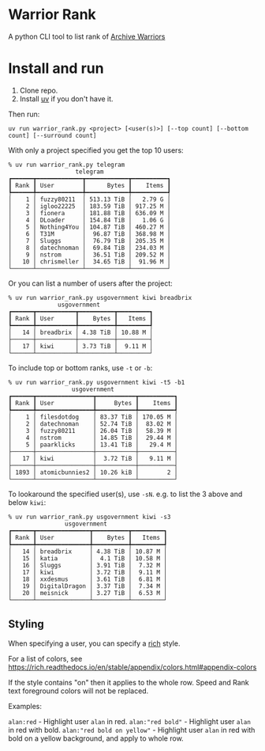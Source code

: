 # Warrior Rank

A python CLI tool to list rank of [Archive Warriors](https://wiki.archiveteam.org/index.php/ArchiveTeam_Warrior)

# Install and run

1. Clone repo.
2. Install [uv](https://docs.astral.sh/uv/getting-started/installation/) if you don't have it.

Then run:

```shell
uv run warrior_rank.py <project> [<user(s)>] [--top count] [--bottom count] [--surround count]
```

With only a project specified you get the top 10 users:
```
% uv run warrior_rank.py telegram
                   telegram                   
┏━━━━━━┳━━━━━━━━━━━━━┳━━━━━━━━━━━━┳━━━━━━━━━━┓
┃ Rank ┃ User        ┃      Bytes ┃    Items ┃
┡━━━━━━╇━━━━━━━━━━━━━╇━━━━━━━━━━━━╇━━━━━━━━━━┩
│    1 │ fuzzy80211  │ 513.13 TiB │   2.79 G │
│    2 │ igloo22225  │ 183.59 TiB │ 917.25 M │
│    3 │ fionera     │ 181.88 TiB │ 636.09 M │
│    4 │ DLoader     │ 154.84 TiB │   1.06 G │
│    5 │ Nothing4You │ 104.87 TiB │ 460.27 M │
│    6 │ T31M        │  96.87 TiB │ 368.98 M │
│    7 │ Sluggs      │  76.79 TiB │ 205.35 M │
│    8 │ datechnoman │  69.84 TiB │ 234.03 M │
│    9 │ nstrom      │  36.51 TiB │ 209.52 M │
│   10 │ chrismeller │  34.65 TiB │  91.96 M │
└──────┴─────────────┴────────────┴──────────┘
```

Or you can list a number of users after the project:

```
% uv run warrior_rank.py usgovernment kiwi breadbrix
              usgovernment               
┏━━━━━━┳━━━━━━━━━━━┳━━━━━━━━━━┳━━━━━━━━━┓
┃ Rank ┃ User      ┃    Bytes ┃   Items ┃
┡━━━━━━╇━━━━━━━━━━━╇━━━━━━━━━━╇━━━━━━━━━┩
│   14 │ breadbrix │ 4.38 TiB │ 10.88 M │
├──────┼───────────┼──────────┼─────────┤
│   17 │ kiwi      │ 3.73 TiB │  9.11 M │
└──────┴───────────┴──────────┴─────────┘
```

To include top or bottom ranks, use `-t` or `-b`:

```
% uv run warrior_rank.py usgovernment kiwi -t5 -b1
                  usgovernment                  
┏━━━━━━┳━━━━━━━━━━━━━━━━┳━━━━━━━━━━━┳━━━━━━━━━━┓
┃ Rank ┃ User           ┃     Bytes ┃    Items ┃
┡━━━━━━╇━━━━━━━━━━━━━━━━╇━━━━━━━━━━━╇━━━━━━━━━━┩
│    1 │ filesdotdog    │ 83.37 TiB │ 170.05 M │
│    2 │ datechnoman    │ 52.74 TiB │  83.02 M │
│    3 │ fuzzy80211     │ 26.04 TiB │  58.39 M │
│    4 │ nstrom         │ 14.85 TiB │  29.44 M │
│    5 │ paarklicks     │ 13.41 TiB │   29.4 M │
├──────┼────────────────┼───────────┼──────────┤
│   17 │ kiwi           │  3.72 TiB │   9.11 M │
├──────┼────────────────┼───────────┼──────────┤
│ 1893 │ atomicbunnies2 │ 10.26 kiB │        2 │
└──────┴────────────────┴───────────┴──────────┘
```

To lookaround the specified user(s), use `-sN`. e.g. to list the 3 above and below `kiwi`:

```
% uv run warrior_rank.py usgovernment kiwi -s3    
                usgovernment                 
┏━━━━━━┳━━━━━━━━━━━━━━━┳━━━━━━━━━━┳━━━━━━━━━┓
┃ Rank ┃ User          ┃    Bytes ┃   Items ┃
┡━━━━━━╇━━━━━━━━━━━━━━━╇━━━━━━━━━━╇━━━━━━━━━┩
│   14 │ breadbrix     │ 4.38 TiB │ 10.87 M │
│   15 │ katia         │  4.1 TiB │ 10.58 M │
│   16 │ Sluggs        │ 3.91 TiB │  7.32 M │
│   17 │ kiwi          │ 3.72 TiB │  9.11 M │
│   18 │ xxdesmus      │ 3.61 TiB │  6.81 M │
│   19 │ DigitalDragon │ 3.37 TiB │  7.34 M │
│   20 │ meisnick      │ 3.27 TiB │  6.53 M │
└──────┴───────────────┴──────────┴─────────┘
```

## Styling

When specifying a user, you can specify a [rich](https://rich.readthedocs.io/en/stable/style.html) style.

For a list of colors, see https://rich.readthedocs.io/en/stable/appendix/colors.html#appendix-colors

If the style contains "on" then it applies to the whole row. Speed and Rank text foreground colors will not be replaced.

Examples:

`alan:red` - Highlight user `alan` in red.
`alan:"red bold"` - Highlight user `alan` in red with bold.
`alan:"red bold on yellow"` - Highlight user `alan` in red with bold on a yellow background, and apply to whole row.
